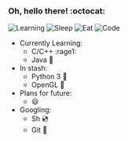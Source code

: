 ### Oh, hello there! :octocat:
![Learning](https://img.shields.io/badge/learning-in%20process-success)
![Sleep](https://img.shields.io/badge/sleep-8%20hrs-green)
![Eat](https://img.shields.io/badge/eat-1%20hr-yellow)
![Code](https://img.shields.io/badge/code-15%20hrs-red)

- Currently Learning:
  - C/C++ :rage1:
  - Java :hamster:
- In stash:
  - Python 3 :snake:
  - OpenGL :volcano:
- Plans for future:
  * :smiley:
- Googling:
  - Sh :cd:
  - Git :see_no_evil:
